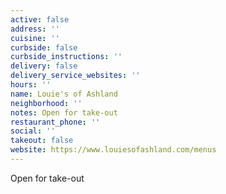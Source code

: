 ```yaml
---
active: false
address: ''
cuisine: ''
curbside: false
curbside_instructions: ''
delivery: false
delivery_service_websites: ''
hours: ''
name: Louie's of Ashland
neighborhood: ''
notes: Open for take-out
restaurant_phone: ''
social: ''
takeout: false
website: https://www.louiesofashland.com/menus
---
```


Open for take-out